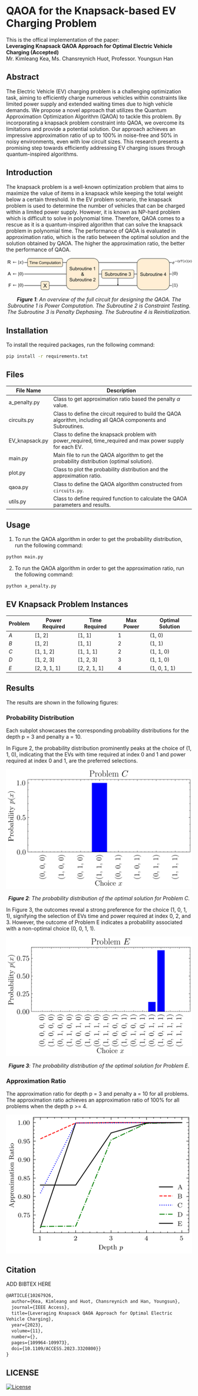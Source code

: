 # QAOA for the Knapsack-based EV Charging Problem

This is the offical implementation of the paper: \
**Leveraging Knapsack QAOA Approach for Optimal Electric Vehicle Charging (Accepted)**\
Mr. Kimleang Kea, Ms. Chansreynich Huot, Professor. Youngsun Han

## Abstract

The Electric Vehicle (EV) charging problem is a challenging optimization task, aiming to efficiently charge numerous vehicles within constraints like limited power supply and extended waiting times due to high vehicle demands. We propose a novel approach that utilizes the Quantum Approximation Optimization Algorithm (QAOA) to tackle this problem. By incorporating a knapsack problem constraint into QAOA, we overcome its limitations and provide a potential solution. Our approach achieves an impressive approximation ratio of up to 100% in noise-free and 50% in noisy environments, even with low circuit sizes. This research presents a promising step towards efficiently addressing EV charging issues through quantum-inspired algorithms.

## Introduction

The knapsack problem is a well-known optimization problem that aims to maximize the value of items in a knapsack while keeping the total weight below a certain threshold. In the EV problem scenario, the knapsack problem is used to determine the number of vehicles that can be charged within a limited power supply. However, it is known as NP-hard problem which is difficult to solve in polynomial time. Therefore, QAOA comes to a rescue as it is a quantum-inspired algorithm that can solve the knapsack problem in polynomial time. The performance of QAOA is evaluated in approximation ratio, which is the ratio between the optimal solution and the solution obtained by QAOA. The higher the approximation ratio, the better the performance of QAOA.

![Circuit Overview](./images/overview.jpg)
*<center>**Figure 1**: An overview of the full circuit for designing the QAOA. The Subroutine 1 is Power Computation. The Subroutine 2 is Constraint Testing. The Subroutine 3 is Penalty Dephasing. The Subroutine 4 is Reinitialization.</center>*

## Installation

To install the required packages, run the following command:

```bash
pip install -r requirements.txt
```

## Files

| File Name | Description |
| --- | --- |
| a_penalty.py | Class to get approximation ratio based the penalty $\alpha$ value. |
| circuits.py | Class to define the circuit required to build the QAOA algorithm, including all QAOA components and Subroutines. |
| EV_knapsack.py | Class to define the knapsack problem with power_required, time_required and max power supply for each EV. |
| main.py | Main file to run the QAOA algorithm to get the probability distribution (optimal solution). |
| plot.py | Class to plot the probability distribution and the approximation ratio. |
| qaoa.py | Class to define the QAOA algorithm constructed from `circuits.py`. |
| utils.py | Class to define required function to calculate the QAOA parameters and results. |

## Usage

1. To run the QAOA algorithm in order to get the probability distribution, run the following command:

```bash
python main.py
```

2. To run the QAOA algorithm in order to get the approximation ratio, run the following command:

```bash
python a_penalty.py
```

## EV Knapsack Problem Instances

<!-- Table -->
| Problem | Power Required | Time Required | Max Power | Optimal Solution |
| --- | --- | --- | --- | --- |
| $A$ | [1, 2] | [1, 1] | 1 | (1, 0) |
| $B$ | [1, 2] | [1, 1] | 2 | (1, 1) |
| $C$ | [1, 1, 2] | [1, 1, 1] | 2 | (1, 1, 0) |
| $D$ | [1, 2, 3] | [1, 2, 3] | 3 | (1, 1, 0) |
| $E$ | [2, 3, 1, 1] | [2, 2, 1, 1] | 4 | (1, 0, 1, 1) |

## Results

The results are shown in the following figures:

### Probability Distribution

Each subplot showcases the corresponding probability
distributions for the depth p = 3 and penalty a = 10. 

In Figure 2,
the probability distribution prominently peaks at the choice
of (1, 1, 0), indicating that the EVs with time required at
index 0 and 1 and power required at index 0 and 1, are
the preferred selections.

![Problem C](./images/solution_c.png)
*<center>**Figure 2**: The probability distribution of the optimal solution for Problem C.</center>*

In Figure 3, the outcomes
reveal a strong preference for the choice (1, 0, 1, 1), signifying
the selection of EVs time and power required at index 0,
2, and 3. However, the outcome of Problem E indicates a
probability associated with a non-optimal choice (0, 0, 1, 1).

![Problem E](./images/solution_e.png)
*<center>**Figure 3**: The probability distribution of the optimal solution for Problem E.</center>*

### Approximation Ratio

The approximation ratio for depth p = 3 and penalty a = 10 for all problems. The approximation ratio achieves an approximation ratio of 100% for all problems when the depth p >= 4.

![Approximation Ratio](./images/p_vs_ar.png)

## Citation
ADD BIBTEX HERE
<!-- If you use this code for your research, please cite our paper: -->

```
@ARTICLE{10267926,
  author={Kea, Kimleang and Huot, Chansreynich and Han, Youngsun},
  journal={IEEE Access}, 
  title={Leveraging Knapsack QAOA Approach for Optimal Electric Vehicle Charging}, 
  year={2023},
  volume={11},
  number={},
  pages={109964-109973},
  doi={10.1109/ACCESS.2023.3320800}}
}
```

## LICENSE

[![License](https://img.shields.io/badge/License-BSD%203--Clause-red.svg)](https://github.com/KimleangSama/flad_in_eps/blob/main/LICENSE)
